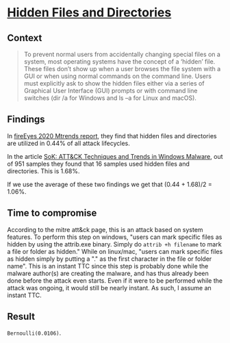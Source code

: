 # [Hidden Files and Directories](https://attack.mitre.org/techniques/T1158/)

## Context
>To prevent normal users from accidentally changing special files on a system, most operating systems have the concept of a ‘hidden’ file. These files don’t show up when a user browses the file system with a GUI or when using normal commands on the command line. Users must explicitly ask to show the hidden files either via a series of Graphical User Interface (GUI) prompts or with command line switches (dir /a for Windows and ls –a for Linux and macOS).

## Findings
In [fireEyes 2020 Mtrends report](https://www.fireeye.com/current-threats/annual-threat-report/mtrends.html), they find that hidden files and directories are utilized in 0.44% of all attack lifecycles. 

In the article [SoK: ATT&CK Techniques and Trends in Windows Malware](https://krisk.io/publication/mitre-attack-securecomm19/), out of 951 samples they found that 16 samples used hidden files and directories. This is 1.68%. 

If we use the average of these two findings we get that (0.44 + 1.68)/2 = 1.06%. 

## Time to compromise
According to the mitre att&ck page, this is an attack based on system features. To perform this step on windows, "users can mark specific files as hidden by using the attrib.exe binary. Simply do `attrib +h filename` to mark a file or folder as hidden." While on linux/mac, "users can mark specific files as hidden simply by putting a "." as the first character in the file or folder name". This is an instant TTC since this step is probably done while the malware author(s) are creating the malware, and has thus already been done before the attack even starts. Even if it were to be performed while the attack was ongoing, it would still be nearly instant. As such, I assume an instant TTC.

## Result
```Bernoulli(0.0106)```. 